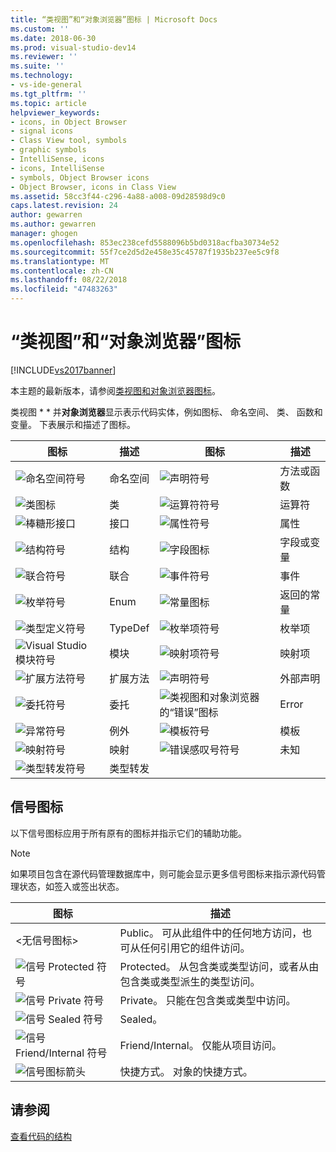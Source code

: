 ```yaml
---
title: “类视图”和“对象浏览器”图标 | Microsoft Docs
ms.custom: ''
ms.date: 2018-06-30
ms.prod: visual-studio-dev14
ms.reviewer: ''
ms.suite: ''
ms.technology:
- vs-ide-general
ms.tgt_pltfrm: ''
ms.topic: article
helpviewer_keywords:
- icons, in Object Browser
- signal icons
- Class View tool, symbols
- graphic symbols
- IntelliSense, icons
- icons, IntelliSense
- symbols, Object Browser icons
- Object Browser, icons in Class View
ms.assetid: 58cc3f44-c296-4a88-a008-09d28598d9c0
caps.latest.revision: 24
author: gewarren
ms.author: gewarren
manager: ghogen
ms.openlocfilehash: 853ec238cefd5588096b5bd0318acfba30734e52
ms.sourcegitcommit: 55f7ce2d5d2e458e35c45787f1935b237ee5c9f8
ms.translationtype: MT
ms.contentlocale: zh-CN
ms.lasthandoff: 08/22/2018
ms.locfileid: "47483263"
---
```

# <a name="class-view-and-object-browser-icons"></a>“类视图”和“对象浏览器”图标
[!INCLUDE[vs2017banner](../includes/vs2017banner.md)]

本主题的最新版本，请参阅[类视图和对象浏览器图标](https://docs.microsoft.com/visualstudio/ide/class-view-and-object-browser-icons)。  
  
类视图 * * 并**对象浏览器**显示表示代码实体，例如图标、 命名空间、 类、 函数和变量。 下表展示和描述了图标。  
  
|图标|描述|图标|描述|  
|----------|-----------------|----------|-----------------|  
|![命名空间符号](../ide/media/vxnamespace-icon.gif "vxNamespace_Icon")|命名空间|![声明符号](../ide/media/vxmethod-icon.gif "vxMethod_Icon")|方法或函数|  
|![类图标](../ide/media/vxclass-icon.gif "vxClass_Icon")|类|![运算符符号](../ide/media/vxoperator-icon.gif "vxOperator_Icon")|运算符|  
|![棒糖形接口](../ide/media/vxinterface-icon.gif "vxInterface_Icon")|接口|![属性符号](../ide/media/vxproperty-icon.gif "vxProperty_Icon")|属性|  
|![结构符号](../ide/media/vxstruct-icon.gif "vxStruct_Icon")|结构|![字段图标](../ide/media/vxfield-icon.gif "vxField_Icon")|字段或变量|  
|![联合符号](../ide/media/vxunion-icon.gif "vxUnion_Icon")|联合|![事件符号](../ide/media/vxevent-icon.gif "vxEvent_Icon")|事件|  
|![枚举符号](../ide/media/vxenum-icon.gif "vxEnum_Icon")|Enum|![常量图标](../ide/media/vxconstant-icon.gif "vxConstant_Icon")|返回的常量|  
|![类型定义符号](../ide/media/vxtypedef-icon.gif "vxTypeDef_Icon")|TypeDef|![枚举项符号](../ide/media/vxenumitem-icon.gif "vxEnumItem_Icon")|枚举项|  
|![Visual Studio 模块符号](../ide/media/vxmodule-icon.gif "vxModule_Icon")|模块|![映射项符号](../ide/media/vxmapitem-icon.gif "vxMapItem_Icon")|映射项|  
|![扩展方法符号](../ide/media/extensionmethod.gif "ExtensionMethod")|扩展方法|![声明符号](../ide/media/vxmethod-icon.gif "vxMethod_Icon")|外部声明|  
|![委托符号](../ide/media/vxdelegate-icon.gif "vxDelegate_Icon")|委托|![类视图和对象浏览器的“错误”图标](../ide/media/erroricon.gif "ErrorIcon")|Error|  
|![异常符号](../ide/media/vxexception-icon.gif "vxException_Icon")|例外|![模板符号](../ide/media/vxtemplate-icon.gif "vxTemplate_Icon")|模板|  
|![映射符号](../ide/media/vxmap-icon.gif "vxMap_Icon")|映射|![错误感叹号符号](../ide/media/vxerror-icon.gif "vxError_Icon")|未知|  
|![类型转发符号](../ide/media/ob-type-forward.gif "ob_type_forward")|类型转发|||  
  
## <a name="signal-icons"></a>信号图标  
 以下信号图标应用于所有原有的图标并指示它们的辅助功能。  
  
> [!NOTE]
>  如果项目包含在源代码管理数据库中，则可能会显示更多信号图标来指示源代码管理状态，如签入或签出状态。  
  
|图标|描述|  
|----------|-----------------|  
|\<无信号图标>|Public。 可从此组件中的任何地方访问，也可从任何引用它的组件访问。|  
|![信号 Protected 符号](../ide/media/vxsignal-icon-key.gif "vxSignal_Icon_Key")|Protected。 从包含类或类型访问，或者从由包含类或类型派生的类型访问。|  
|![信号 Private 符号](../ide/media/vxsignal-icon-lock.gif "vxSignal_Icon_Lock")|Private。 只能在包含类或类型中访问。|  
|![信号 Sealed 符号](../ide/media/vxsignal-icon-envelope.gif "vxSignal_Icon_Envelope")|Sealed。|  
|![信号 Friend/Internal 符号](../ide/media/vxsignal-icon-diamond.gif "vxSignal_Icon_Diamond")|Friend/Internal。 仅能从项目访问。|  
|![信号图标箭头](../ide/media/vxsignal-icon-arrow.gif "vxSignal_Icon_Arrow")|快捷方式。 对象的快捷方式。|  
  
## <a name="see-also"></a>请参阅  
 [查看代码的结构](../ide/viewing-the-structure-of-code.md)



